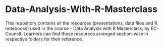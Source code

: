 # Data-Analysis-With-R-Masterclass
This repository contains all the resources (presentations, data files and R notebooks) used in the course - Data Analysis with R Masterclass, by EC-Council. Learners can find these resources arranged section-wise in respective folders for their reference.
